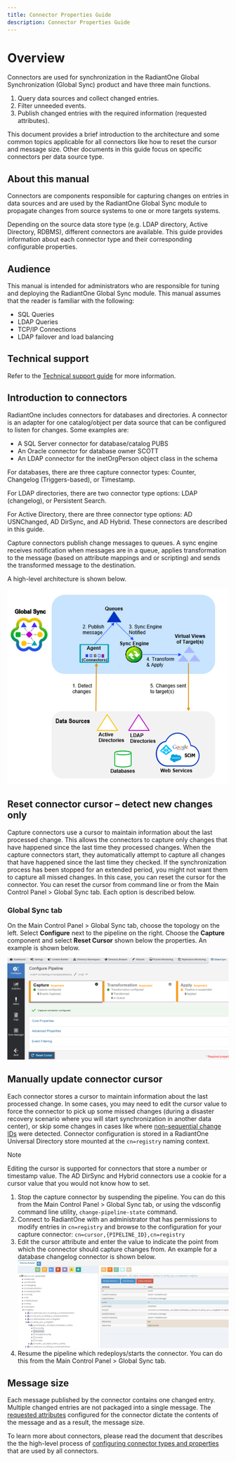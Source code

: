 ```yaml
---
title: Connector Properties Guide
description: Connector Properties Guide
---
```


# Overview

Connectors are used for synchronization in the RadiantOne Global Synchronization (Global Sync) product and have three main functions.

1. Query data sources and collect changed entries.
2. Filter unneeded events.
3. Publish changed entries with the required information (requested attributes).

This document provides a brief introduction to the architecture and some common topics applicable for all connectors like how to reset the cursor and message size. Other documents in this guide focus on specific connectors per data source type.

## About this manual

Connectors are components responsible for capturing changes on entries in data sources and are used by the RadiantOne Global Sync module to propagate changes from source systems to one or more targets systems.

Depending on the source data store type (e.g. LDAP directory, Active Directory, RDBMS), different connectors are available. This guide provides information about each connector type and their corresponding configurable properties.

## Audience

This manual is intended for administrators who are responsible for tuning and deploying the RadiantOne Global Sync module. This manual assumes that the reader is familiar with the following:

- SQL Queries
- LDAP Queries
- TCP/IP Connections
- LDAP failover and load balancing

## Technical support

Refer to the [Technical support guide](../common-info/technical-support.md) for more information.

## Introduction to connectors

RadiantOne includes connectors for databases and directories. A connector is an adapter for one catalog/object per data source that can be configured to listen for changes. Some examples are:

- A SQL Server connector for database/catalog PUBS
- An Oracle connector for database owner SCOTT
- An LDAP connector for the inetOrgPerson object class in the schema

For databases, there are three capture connector types: Counter, Changelog (Triggers-based), or Timestamp.

For LDAP directories, there are two connector type options: LDAP (changelog), or Persistent Search.

For Active Directory, there are three connector type options: AD USNChanged, AD DirSync, and AD Hybrid. These connectors are described in this guide. 

Capture connectors publish change messages to queues. A sync engine receives notification when messages are in a queue, applies transformation to the message (based on attribute mappings and or scripting) and sends the transformed message to the destination.

A high-level architecture is shown below.

![A flow chart of high level architecture](media/image1.png)

## Reset connector cursor – detect new changes only

Capture connectors use a cursor to maintain information about the last processed change. This allows the connectors to capture only changes that have happened since the last time they processed changes. When the capture connectors start, they automatically attempt to capture all changes that have happened since the last time they checked. If the synchronization process has been stopped for an extended period, you might not want them to capture all missed changes. In this case, you can reset the cursor for the connector. You can reset the cursor from command line or from the Main Control Panel > Global Sync tab. Each option is described below.

### Global Sync tab

On the Main Control Panel > Global Sync tab, choose the topology on the left. Select **Configure** next to the pipeline on the right. Choose the **Capture** component and select **Reset Cursor** shown below the properties. An example is shown below.

![The Reset Cursor option in the Global Sync tab of the Main Control Panel](media/image2.png)

## Manually update connector cursor

Each connector stores a cursor to maintain information about the last processed change. In some cases, you may need to edit the cursor value to force the connector to pick up some missed changes (during a disaster recovery scenario where you will start synchronization in another data center), or skip some changes in cases like where [non-sequential change IDs](database-timestamp-connector.md#force-sequential-counters) were detected. Connector configuration is stored in a RadiantOne Universal Directory store mounted at the `cn=registry` naming context.

>[!note]
>Editing the cursor is supported for connectors that store a number or timestamp value. The AD DirSync and Hybrid connectors use a cookie for a cursor value that you would not know how to set.

1. Stop the capture connector by suspending the pipeline. You can do this from the Main Control Panel > Global Sync tab, or using the vdsconfig command line utility, `change-pipeline-state` command.
1. Connect to RadiantOne with an administrator that has permissions to modify entries in `cn=registry` and browse to the configuration for your capture connector: `cn=cursor,{PIPELINE_ID},cn=registry`
1. Edit the cursor attribute and enter the value to indicate the point from which the connector should capture changes from. An example for a database changelog connector is shown below.
    ![Example of Database Changelog Connector Cursor Settings](media/image3.png)
2. Resume the pipeline which redeploys/starts the connector. You can do this from the Main Control Panel > Global Sync tab.

## Message size

Each message published by the connector contains one changed entry. Multiple changed entries are not packaged into a single message. The [requested attributes](configure-connector-types-and-properties.md#request-all-attributes) configured for the connector dictate the contents of the message and as a result, the message size.

To learn more about connectors, please read the document that describes the the high-level process of [configuring connector types and properties](configure-connector-types-and-properties.md) that are used by all connectors.

